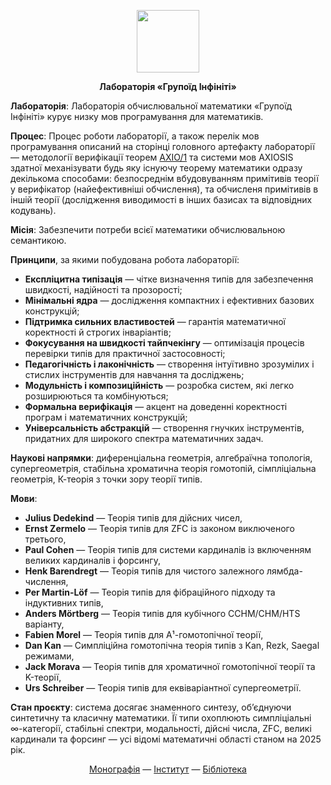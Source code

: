 <p align="center">
<picture>
<source media="(prefers-color-scheme: dark)" srcset="https://avatars.githubusercontent.com/u/17128096?s=400&u=66a63d4cdd9625b2b4b37d724cc00fe6401e5bd8&v=4">
<img src="https://avatars.githubusercontent.com/u/17128096?s=400&u=66a63d4cdd9625b2b4b37d724cc00fe6401e5bd8&v=4" width=100 lt="N2O.DEV">
</picture>
</p>

<p align="center"><strong>Лабораторія «Групоїд Інфініті»</strong></p>

<p><b>Лабораторія</b>: Лабораторія обчислювальної математики «Групоїд Інфініті» курує низку мов програмування для математиків.</p>
   
<p><b>Процес</b>: Процес роботи лабораторії, а також перелік мов програмування описаний на сторінці головного артефакту лабораторії &mdash; методології
   верифікації теорем <a href="https://axio.groupoid.space">AXIO/1</a> та системи мов AXIOSIS здатної механізувати будь яку існуючу
   теорему математики одразу декількома способами: безпосреднім вбудовуванням примітивів теорії у верифікатор (найефективніші обчислення), та
   обчисленя примітивів в іншій теорії (дослідження виводимості в інших базисах та відповідних кодувань).</p>

<p><b>Місія</b>: Забезпечити потреби всієї математики обчислювальною семантикою.</p>

<p><b>Принципи</b>, за якими побудована робота лабораторії:</p>

<ul><li><b>Експліцитна типізація</b> — чітке визначення типів для забезпечення швидкості, надійності та прозорості;</li>
    <li><b>Мінімальні ядра</b> — дослідження компактних і ефективних базових конструкцій;</li>
    <li><b>Підтримка сильних властивостей</b> — гарантія математичної коректності й строгих інваріантів;</li>
    <li><b>Фокусування на швидкості тайпчекінгу</b> — оптимізація процесів перевірки типів для практичної застосовності;</li>
    <li><b>Педагогічність і лаконічність</b> — створення інтуїтивно зрозумілих і стислих інструментів для навчання та досліджень;</li>
    <li><b>Модульність і композиційність</b> — розробка систем, які легко розширюються та комбінуються;</li>
    <li><b>Формальна верифікація</b> — акцент на доведенні коректності програм і математичних конструкцій;</li>
    <li><b>Універсальність абстракцій</b> — створення гнучких інструментів, придатних для широкого спектра математичних задач.</li>
</ul>

<p><b>Наукові напрямки</b>: диференціальна геометрія, алгебраїчна топологія, супергеометрія,
   стабільна хроматична теорія гомотопій, сімпліціальна геометрія, К-теорія з точки зору теорії типів.</p>

<p><b>Мови</b>:</p>

<ul>
<li><b>Julius Dedekind</b> — Теорія типів для дійсних чисел,</li>
<li><b>Ernst Zermelo</b> — Теорія типів для ZFC із законом виключеного третього,</li>
<li><b>Paul Cohen</b> — Теорія типів для системи кардиналів із включенням великих кардиналів і форсингу,</li>
<li><b>Henk Barendregt</b> — Теорія типів для чистого залежного лямбда-числення,</li>
<li><b>Per Martin-Löf</b> — Теорія типів для фібраційного підходу та індуктивних типів,</li>
<li><b>Anders Mörtberg</b> — Теорія типів для кубічного CCHM/CHM/HTS варіанту,</li>
<li><b>Fabien Morel</b> — Теорія типів для A¹-гомотопічної теорії,</li>
<li><b>Dan Kan</b> — Симпліційна гомотопічна теорія типів з Kan, Rezk, Saegal режимами,</li>
<li><b>Jack Morava</b> — Теорія типів для хроматичної гомотопічної теорії та K-теорії,</li>
<li><b>Urs Schreiber</b> — Теорія типів для еквіваріантної супергеометрії.</li>
</ul>

<p><b>Стан проєкту</b>: система досягає знаменного синтезу, об’єднуючи синтетичну та класичну математики.
   Її типи охоплюють симпліціальні ∞-категорії, стабільні спектри,  модальності, дійсні числа,
   ZFC, великі кардинали та форсинг — усі відомі математичні області станом на 2025 рік.</p>

<p align="center">
<a href="https://axio.groupoid.space/">Монографія</a> —
<a href="https://groupoid.space/institute/index.htm">Інститут</a> —
<a href="https://anders.groupoid.space/lib/">Бібліотека</a>
</p>

